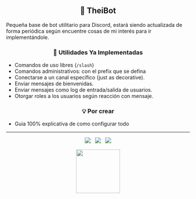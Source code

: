<h2 align="center"> 🦄 TheiBot </h2>

Pequeña base de bot utilitario para Discord, estará siendo actualizada de forma periódica según encuentre cosas de mi interés para ir implementándole.

<h3 align="center"> 🧰 Utilidades Ya Implementadas </h3>

- Comandos de uso libres (`/slash`)
- Comandos administrativos: con el prefix que se defina
- Conectarse a un canal específico (just as decorative).
- Enviar mensajes de bienvenidas.
- Enviar mensajes como log de entrada/salida de usuarios.
- Otorgar roles a los usuarios según reacción con mensaje.

<h3 align="center"> 💡 Por crear </h3>

- Guia 100% explicativa de como configurar todo


-----

<p align="center">
  <img src="https://img.shields.io/github/repo-size/imkuroneko/TheiBot?style=flat"/> &nbsp;
  <img src="https://img.shields.io/github/languages/top/imkuroneko/TheiBot?style=flat"/> &nbsp;
  <img src="https://img.shields.io/github/last-commit/imkuroneko/TheiBot?color=pink&style=flat"/>
</p>

<p align="center">
  <a href="https://kuroneko.im" target="_blank">
    <img src="https://kuroneko.im/web_assets/favicon.png" width="120">
  </a>
</p>
